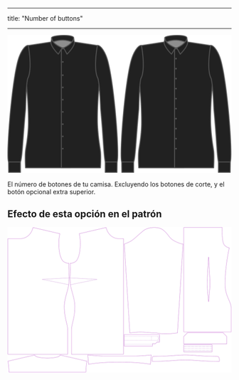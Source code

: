 - - -
title: "Number of buttons"
- - -

![Botones](buttons.svg)

El número de botones de tu camisa. Excluyendo los botones de corte, y el botón opcional extra superior.

## Efecto de esta opción en el patrón

![Esta imagen muestra el efecto de esta opción superponiendo varias variantes que tienen un valor diferente para esta opción](simone_buttons_sample.svg "Efecto de esta opción en el patrón")
